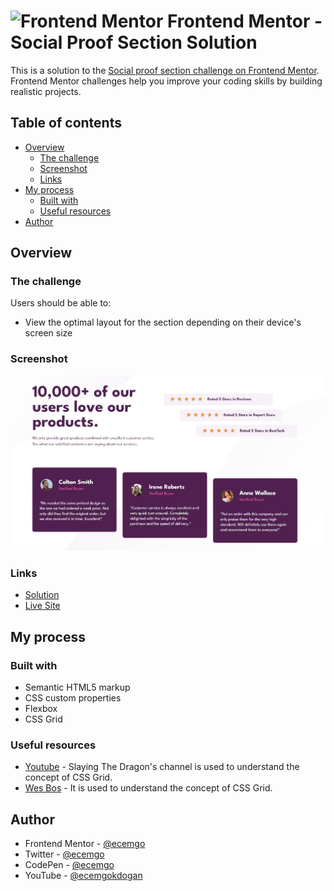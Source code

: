 # <img src="https://user-images.githubusercontent.com/13468728/222973742-9133bdb5-61f0-4f53-8b08-bb3c349e2056.png" title="Frontend Mentor" alt="Frontend Mentor" width="50" height="50"/> Frontend Mentor - Social Proof Section Solution

This is a solution to the [Social proof section challenge on Frontend Mentor](https://www.frontendmentor.io/challenges/social-proof-section-6e0qTv_bA). Frontend Mentor challenges help you improve your coding skills by building realistic projects.

## Table of contents

- [Overview](#overview)
  - [The challenge](#the-challenge)
  - [Screenshot](#screenshot)
  - [Links](#links)
- [My process](#my-process)
  - [Built with](#built-with)
  - [Useful resources](#useful-resources)
- [Author](#author)

## Overview

### The challenge

Users should be able to:

- View the optimal layout for the section depending on their device's screen size

### Screenshot

![](images/screenshot.jpg)

### Links

- [Solution](https://www.frontendmentor.io/solutions/responsive-social-proof-section-using-css-grid-SrMTOkGviU)
- [Live Site](https://ecemgo-social-proof.netlify.app/)

## My process

### Built with

- Semantic HTML5 markup
- CSS custom properties
- Flexbox
- CSS Grid

### Useful resources

- [Youtube](https://www.youtube.com/watch?v=EiNiSFIPIQE&list=PLu1KCubHpvAri_OLXFM8Sb1rf1gQVMYDJ&index=4&t=477s) - Slaying The Dragon's channel is used to understand the concept of CSS Grid.
- [Wes Bos](https://cssgrid.io/) - It is used to understand the concept of CSS Grid.

## Author

- Frontend Mentor - [@ecemgo](https://www.frontendmentor.io/profile/ecemgo)
- Twitter - [@ecemgo](https://twitter.com/ecemgo)
- CodePen - [@ecemgo](https://codepen.io/ecemgo)
- YouTube - [@ecemgokdogan](https://www.youtube.com/channel/UCktkPv17cw27PaFGcnZa_aQ)
